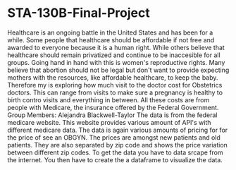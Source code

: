 # STA-130B-Final-Project
Healthcare is an ongoing battle in the United States and has been for a while. Some people that healthcare should be affordable if not free and awarded to everyone because it is a human right. While others believe that healthcare should remain privatized and continue to be inaccesible for all groups. Going hand in hand with this is women's reproductive rights. Many believe that abortion should not be legal but don't want to provide expecting mothers with the resources, like affordable healthcare, to keep the baby. Therefore my is exploring how much visit to the doctor cost for Obstetrics doctors. This can range from visits to make sure a pregnancy is healthy to birth contro visits and everything in between. All these costs are from people with Medicare, the insurance offered by the Federal Government.
Group Members: Alejandra Blackwell-Taylor
The data is from the federal medicare website. This website provides various amount of API's with different medicare data. The data is again various amounts of pricing for for the price of see an OBGYN. The prices are amongst new patients and old patients. They are also separated by zip code and shows the price variation between different zip codes.
To get the data you have to data srcape from the internet. You then have to create the a dataframe to visualize the data.
